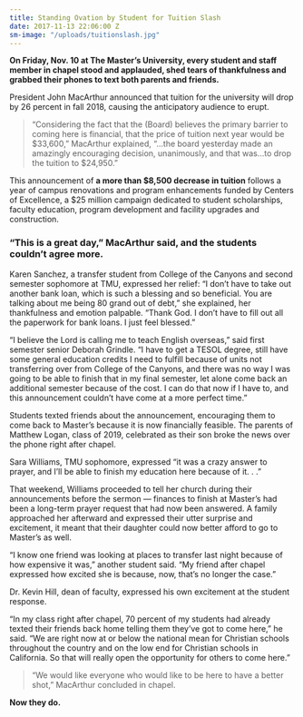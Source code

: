 ```yaml
---
title: Standing Ovation by Student for Tuition Slash
date: 2017-11-13 22:06:00 Z
sm-image: "/uploads/tuitionslash.jpg"
---
```


**On Friday, Nov. 10 at The Master’s University, every student and staff member in chapel stood and applauded, shed tears of thankfulness and grabbed their phones to text both parents and friends.** 
	
President John MacArthur announced that tuition for the university will drop by 26 percent in fall 2018, causing the anticipatory audience to erupt. 
	
> “Considering the fact that the (Board) believes the primary barrier to coming here is financial, that the price of tuition next year would be $33,600,” MacArthur explained, “…the board yesterday made an amazingly encouraging decision, unanimously, and that was…to drop the tuition to $24,950.”
	
This announcement of **a more than $8,500 decrease in tuition** follows a year of campus renovations and program enhancements funded by Centers of Excellence, a $25 million campaign dedicated to student scholarships, faculty education, program development and facility upgrades and construction. 

### “This is a great day,” MacArthur said, and the students couldn’t agree more. 

Karen Sanchez, a transfer student from College of the Canyons and second semester sophomore at TMU, expressed her relief: “I don’t have to take out another bank loan, which is such a blessing and so beneficial. You are talking about me being 80 grand out of debt,” she explained, her thankfulness and emotion palpable. “Thank God. I don’t have to fill out all the paperwork for bank loans. I just feel blessed.” 
	
“I believe the Lord is calling me to teach English overseas,” said first semester senior Deborah Grindle. “I have to get a TESOL degree, still have some general education credits I need to fulfill because of units not transferring over from College of the Canyons, and there was no way I was going to be able to finish that in my final semester, let alone come back an additional semester because of the cost. I can do that now if I have to, and this announcement couldn’t have come at a more perfect time.” 

Students texted friends about the announcement, encouraging them to come back to Master’s because it is now financially feasible. The parents of Matthew Logan, class of 2019, celebrated as their son broke the news over the phone right after chapel. 

Sara Williams, TMU sophomore, expressed “it was a crazy answer to prayer, and I’ll be able to finish my education here because of it. . .” 

That weekend, Williams proceeded to tell her church during their announcements before the sermon — finances to finish at Master’s had been a long-term prayer request that had now been answered. A family approached her afterward and expressed their utter surprise and excitement, it meant that their daughter could now better afford to go to Master’s as well. 

“I know one friend was looking at places to transfer last night because of how expensive it was,” another student said. “My friend after chapel expressed how excited she is because, now, that’s no longer the case.” 
	
Dr. Kevin Hill, dean of faculty, expressed his own excitement at the student response. 

“In my class right after chapel, 70 percent of my students had already texted their friends back home telling them they’ve got to come here,” he said. “We are right now at or below the national mean for Christian schools throughout the country and on the low end for Christian schools in California. So that will really open the opportunity for others to come here.” 

> “We would like everyone who would like to be here to have a better shot,” MacArthur concluded in chapel.

**Now they do.** 